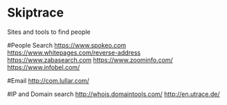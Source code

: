 # Skiptrace
Sites and tools to find people

#People Search
https://www.spokeo.com
https://www.whitepages.com/reverse-address
https://www.zabasearch.com
https://www.zoominfo.com/
https://www.infobel.com/

#Email
http://com.lullar.com/

#IP and Domain search
http://whois.domaintools.com/
http://en.utrace.de/
